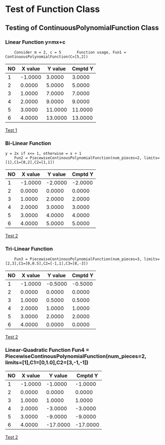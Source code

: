 # Test of Function Class

## Testing of ContinuousPolynomialFunction Class

### Linear Function y=mx+c

		Consider m = 2, c = 5		Function usage, Fun1 = ContinuousPolynomialFunction(C=[5,2])

|NO |X value   |Y value   |Cmptd Y   |
| - | -------  | -------  | ------   |
|  1|   -1.0000|    3.0000|    3.0000|
|  2|    0.0000|    5.0000|    5.0000|
|  3|    1.0000|    7.0000|    7.0000|
|  4|    2.0000|    9.0000|    9.0000|
|  5|    3.0000|   11.0000|   11.0000|
|  6|    4.0000|   13.0000|   13.0000|

[Test 1](./tests/ContinuousPolynomialFunction_TF1.png)

### Bi-Linear Function 

	y = 2x if x<= 1, otherwise = x + 1
		Fun2 = PiecewiseContinousPolynomialFunction(num_pieces=2, limits=[1],C1=[0,2],C2=[1,1])

|NO |X value   |Y value   |Cmptd Y   |
| - | -------  | -------  | ------   |
|  1|   -1.0000|   -2.0000|   -2.0000|
|  2|    0.0000|    0.0000|    0.0000|
|  3|    1.0000|    2.0000|    2.0000|
|  4|    2.0000|    3.0000|    3.0000|
|  5|    3.0000|    4.0000|    4.0000|
|  6|    4.0000|    5.0000|    5.0000|

[Test 2](./tests/ContinuousPolynomialFunction_TF2.png)

### Tri-Linear Function 

		Fun3 = PiecewiseContinousPolynomialFunction(num_pieces=3, limits=[2,3],C1=[0,0.5],C2=[-1,1],C3=[8,-3])

|NO |X value   |Y value   |Cmptd Y   |
| - | -------  | -------  | ------   |
|  1|   -1.0000|   -0.5000|   -0.5000|
|  2|    0.0000|    0.0000|    0.0000|
|  3|    1.0000|    0.5000|    0.5000|
|  4|    2.0000|    1.0000|    1.0000|
|  5|    3.0000|    2.0000|    2.0000|
|  6|    4.0000|    0.0000|    0.0000|

[Test 2](./tests/ContinuousPolynomialFunction_TF3.png)

### Linear-Quadratic Function		Fun4 = PiecewiseContinousPolynomialFunction(num_pieces=2, limits=[1],C1=[0,1.0],C2=[3,-1,-1])

|NO |X value   |Y value   |Cmptd Y   |
| - | -------  | -------  | ------   |
|  1|   -1.0000|   -1.0000|   -1.0000|
|  2|    0.0000|    0.0000|    0.0000|
|  3|    1.0000|    1.0000|    1.0000|
|  4|    2.0000|   -3.0000|   -3.0000|
|  5|    3.0000|   -9.0000|   -9.0000|
|  6|    4.0000|  -17.0000|  -17.0000|

[Test 2](./tests/ContinuousPolynomialFunction_TF4.png)

